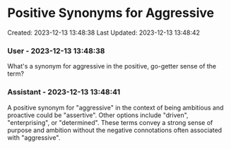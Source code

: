 # Positive Synonyms for Aggressive

Created: 2023-12-13 13:48:38
Last Updated: 2023-12-13 13:48:42

### User - 2023-12-13 13:48:38

What's a synonym for aggressive in the positive, go-getter sense of the term?

### Assistant - 2023-12-13 13:48:41

A positive synonym for "aggressive" in the context of being ambitious and proactive could be "assertive". Other options include "driven", "enterprising", or "determined". These terms convey a strong sense of purpose and ambition without the negative connotations often associated with "aggressive".

